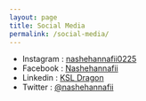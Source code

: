 ```yaml
---
layout: page
title: Social Media
permalink: /social-media/
---
```


* Instagram : <a class="link" href="https://www.instagram.com/ksl_dragon/" target="_blank">nashehannafii0225</a>
* Facebook : <a class="link" href="https://www.facebook.com/ksl_dragon/" target="_blank">Nashehannafii</a>
* Linkedin : <a class="link" href="https://www.linkedin.com/in/ksl_dragon/" target="_blank">KSL Dragon</a>
* Twitter : <a class="link" href="https://twitter.com/nashehannafii/" target="_blank">@nashehannafii</a>